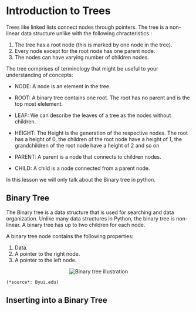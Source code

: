 # Introduction to Trees
Trees like linked lists connect nodes through pointers. The tree is a non-linear data structure unlike with the following chracteristics :

1. The tree has a root node (this is marked by one node in the tree).
2. Every node except for the root node has one parent node.
3. The nodes can have varying number of children nodes.

The tree comprises of terminology that might be useful to your understanding of concepts:

* NODE:
    A node is an element in the tree.

* ROOT:
    A binary tree contains one root. The root has no parent and is the top most elelement.

* LEAF:
    We can describe the leaves of a tree as the nodes without children.

* HEIGHT:
    The Height is the generation of the respective nodes. The root has a height of 0, the children of the root node have a height of 1, the grandchildren of the root node have a height of 2 and so on

* PARENT:
     A parent is a node that connects to children nodes.

* CHILD:
    A child is a node connected from a parent node.

In this lesson we will only talk about the Binary tree in python.


## Binary Tree

The Binary tree is a data structure that is used for searching and data organization. Unlike many data structures in Python, the binary tree is non-linear.  A binary tree has up to two children for each node.

A binary tree node contains the following properties:

1. Data.
2. A pointer to the right node.
3. A pointer to the left node.

<p align="center">
    <img src= "https://byui-cse.github.io/cse212-course/lesson09/binary_tree.jpeg" alt= "Binary tree illustration">

    (*source*: Byui.edu)
</p>

## Inserting into a Binary Tree

